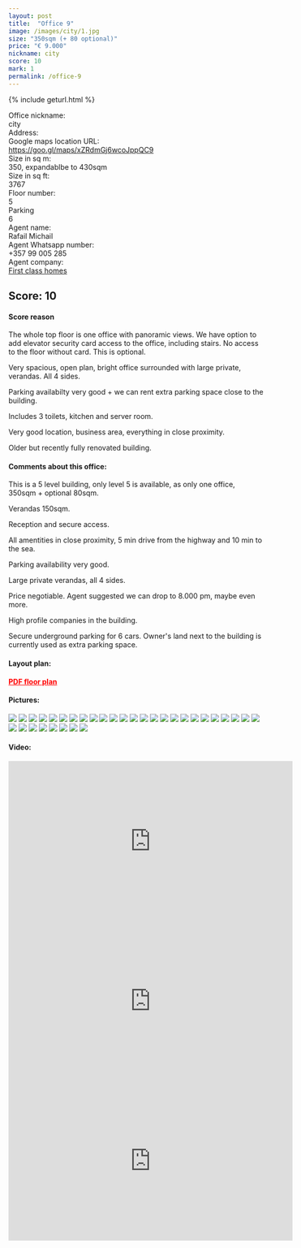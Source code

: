 ```yaml
---
layout: post
title:  "Office 9"
image: /images/city/1.jpg
size: "350sqm (+ 80 optional)"
price: "€ 9.000"
nickname: city
score: 10
mark: 1
permalink: /office-9
---
```

{% include geturl.html %}
<div class="office-info-grid">
    <div>Office nickname:</div>
    <div>city</div>
    <div>Address:</div>
    <div></div>
    <div>Google maps location URL:</div>
    <div><a href="https://goo.gl/maps/xZRdmGj6wcoJppQC9" target="_blank" rel="noopener noreferrer">https://goo.gl/maps/xZRdmGj6wcoJppQC9</a></div>
    <div>Size in sq m:</div>
    <div>350, expandablbe to 430sqm</div>
    <div>Size in sq ft:</div>
    <div>3767</div>
    <div>Floor number:</div>
    <div>5</div>
    <div>Parking</div>
    <div>6</div>
    <div>Agent name:</div>
    <div>Rafail Michail</div>
    <div>Agent Whatsapp number:</div>
    <div>+357 99 005 285</div>
    <div>Agent company:</div>
    <div><a href="https://www.1stclass-homes.com/en/property/commercial-office-in-city-center-limassol-for-rent/25515" target="_blank" rel="noopener noreferrer">First class homes</a></div>
</div>

## Score: 10

#### Score reason

The whole top floor is one office with panoramic views. We have option to add elevator security card access to the office, including stairs. No access to the floor without card. This is optional. 

Very spacious, open plan, bright office surrounded with large private, verandas.  All 4 sides.

Parking availabilty very good + we can rent extra parking space close to the building. 

Includes 3 toilets, kitchen and server room.

Very good location, business area, everything in close proximity. 

Older but recently fully renovated building.

#### Comments about this office:

This is a 5 level building, only level 5 is available, as only one office, 350sqm + optional 80sqm. 

Verandas 150sqm.

Reception and secure access. 

All amentities in close proximity, 5 min drive from the highway and 10 min to the sea.

Parking availability very good. 

Large private verandas, all 4 sides.

Price negotiable. Agent suggested we can drop to 8.000 pm, maybe even more.

High profile companies in the building.

Secure underground parking for 6 cars. Owner's land next to the building is currently used as extra parking space.

#### Layout plan:

<a href="{{ '/images/city/KITCHEN/plan.pdf' | prepend: SourceUrl }}" style="color: red; font-weight: bold;">PDF floor plan</a>

#### Pictures:

<img src="{{ '/images/city/1.jpg' | prepend: SourceUrl }}">

<img src="{{ '/images/city/2.jpg' | prepend: SourceUrl }}">

<img src="{{ '/images/city/3.jpg' | prepend: SourceUrl }}">

<img src="{{ '/images/city/4.jpg' | prepend: SourceUrl }}">

<img src="{{ '/images/city/5.jpg' | prepend: SourceUrl }}">

<img src="{{ '/images/city/6.jpg' | prepend: SourceUrl }}">

<img src="{{ '/images/city/7.jpg' | prepend: SourceUrl }}">

<img src="{{ '/images/city/8.png' | prepend: SourceUrl }}">

<img src="{{ '/images/city/9.png' | prepend: SourceUrl }}">

<img src="{{ '/images/city/10.png' | prepend: SourceUrl }}">

<img src="{{ '/images/city/11.png' | prepend: SourceUrl }}">

<img src="{{ '/images/city/12.png' | prepend: SourceUrl }}">

<img src="{{ '/images/city/13.png' | prepend: SourceUrl }}">

<img src="{{ '/images/city/KITCHEN/1.jpg' | prepend: SourceUrl }}">

<img src="{{ '/images/city/KITCHEN/2.jpg' | prepend: SourceUrl }}">

<img src="{{ '/images/city/KITCHEN/3.jpg' | prepend: SourceUrl }}">

<img src="{{ '/images/city/KITCHEN/4.jpg' | prepend: SourceUrl }}">

<img src="{{ '/images/city/KITCHEN/6.jpg' | prepend: SourceUrl }}">

<img src="{{ '/images/city/KITCHEN/7.jpg' | prepend: SourceUrl }}">

<img src="{{ '/images/city/new/1.jpg' | prepend: SourceUrl }}">

<img src="{{ '/images/city/new/2.jpg' | prepend: SourceUrl }}">

<img src="{{ '/images/city/new/3.jpg' | prepend: SourceUrl }}">

<img src="{{ '/images/city/new/4.jpg' | prepend: SourceUrl }}">

<img src="{{ '/images/city/new/5.jpg' | prepend: SourceUrl }}">

<img src="{{ '/images/city/new/6.jpg' | prepend: SourceUrl }}">

<img src="{{ '/images/city/new/7.jpg' | prepend: SourceUrl }}">

<img src="{{ '/images/city/new/8.jpg' | prepend: SourceUrl }}">

<img src="{{ '/images/city/new/9.jpg' | prepend: SourceUrl }}">

<img src="{{ '/images/city/new/10.jpg' | prepend: SourceUrl }}">

<img src="{{ '/images/city/new/11.jpg' | prepend: SourceUrl }}">

<img src="{{ '/images/city/new/12.jpg' | prepend: SourceUrl }}">

<img src="{{ '/images/city/new/13.jpg' | prepend: SourceUrl }}">

<img src="{{ '/images/city/new/14.jpg' | prepend: SourceUrl }}">

#### Video:

<iframe width="560" height="315" src="https://www.youtube.com/embed/Ohl4Xi2BzLo" frameborder="0" allow="accelerometer; autoplay; encrypted-media; gyroscope; picture-in-picture" allowfullscreen></iframe>

<iframe width="560" height="315" src="https://www.youtube.com/embed/-28lw22kzyU" frameborder="0" allow="accelerometer; autoplay; encrypted-media; gyroscope; picture-in-picture" allowfullscreen></iframe>

<iframe width="560" height="315" src="https://www.youtube.com/embed/g0jJpBA9610" frameborder="0" allow="accelerometer; autoplay; encrypted-media; gyroscope; picture-in-picture" allowfullscreen></iframe>